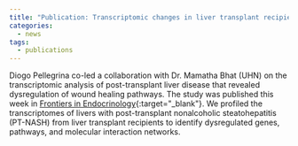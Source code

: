 ```yaml
---
title: "Publication: Transcriptomic changes in liver transplant recipients with non-alcoholic steatohepatitis indicate dysregulation of wound healing"
categories:
  - news
tags:
  - publications
---
```


Diogo Pellegrina co-led a collaboration with Dr. Mamatha Bhat (UHN) on the transcriptomic analysis of post-transplant liver disease that revealed dysregulation of wound healing pathways. The study was published this week in  [Frontiers in Endocrinology][paper_link]{:target="_blank"}. We profiled the transcriptomes of livers with post-transplant nonalcoholic steatohepatitis (PT-NASH) from liver transplant recipients to identify dysregulated genes, pathways, and molecular interaction networks.

[paper_link]: https://doi.org/10.3389/fendo.2023.1111614